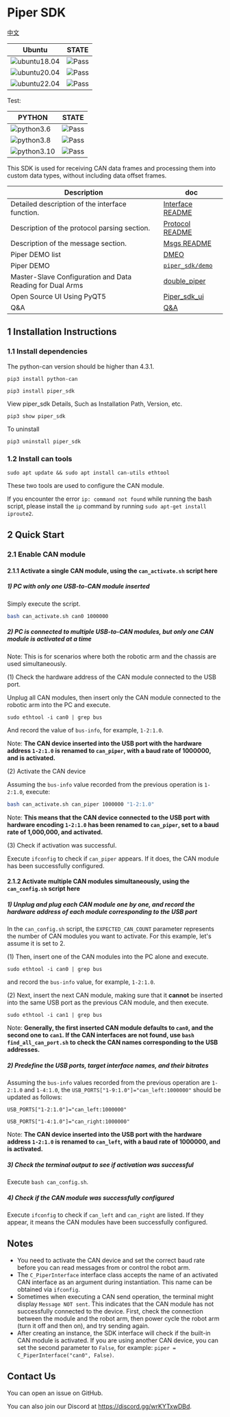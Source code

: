 # Piper SDK

[中文](README.MD)

|Ubuntu |STATE|
|---|---|
|![ubuntu18.04](https://img.shields.io/badge/Ubuntu-18.04-orange.svg)|![Pass](https://img.shields.io/badge/Pass-blue.svg)|
|![ubuntu20.04](https://img.shields.io/badge/Ubuntu-20.04-orange.svg)|![Pass](https://img.shields.io/badge/Pass-blue.svg)|
|![ubuntu22.04](https://img.shields.io/badge/Ubuntu-22.04-orange.svg)|![Pass](https://img.shields.io/badge/Pass-blue.svg)|

Test:

|PYTHON |STATE|
|---|---|
|![python3.6](https://img.shields.io/badge/Python-3.6-blue.svg)|![Pass](https://img.shields.io/badge/Pass-blue.svg)|
|![python3.8](https://img.shields.io/badge/Python-3.8-blue.svg)|![Pass](https://img.shields.io/badge/Pass-blue.svg)|
|![python3.10](https://img.shields.io/badge/Python-3.10-blue.svg)|![Pass](https://img.shields.io/badge/Pass-blue.svg)|

This SDK is used for receiving CAN data frames and processing them into custom data types, without including data offset frames.

|Description |doc|
|---|---|
|Detailed description of the interface function.|[Interface README](./asserts/INTERFACE(EN).MD)|
|Description of the protocol parsing section.|[Protocol README](./asserts/PROTOCOL_V1(EN).MD)|
|Description of the message section.|[Msgs README](./asserts/MSGS(EN).MD)|
|Piper DEMO list|[DMEO](./asserts/SDK_DEMO(EN).MD)|
|Piper DEMO | [`piper_sdk/demo`](./demo/README.MD) |
| Master-Slave Configuration and Data Reading for Dual Arms | [double_piper](./asserts/double_piper.MD) |
| Open Source UI Using PyQT5 | [Piper_sdk_ui](https://github.com/agilexrobotics/Piper_sdk_ui.git) |
| Q&A | [Q&A](./asserts/Q&A.MD) |

## 1 Installation Instructions

### 1.1 Install dependencies

The python-can version should be higher than 4.3.1.

```shell
pip3 install python-can
```

```shell
pip3 install piper_sdk
```

View piper_sdk Details, Such as Installation Path, Version, etc.

```shell
pip3 show piper_sdk
```

To uninstall

```shell
pip3 uninstall piper_sdk
```

### 1.2 Install can tools

```shell
sudo apt update && sudo apt install can-utils ethtool
```

These two tools are used to configure the CAN module.

If you encounter the error `ip: command not found` while running the bash script, please install the `ip` command by running `sudo apt-get install iproute2`.

## 2 Quick Start

### 2.1 Enable CAN module

#### 2.1.1 Activate a single CAN module, **using the `can_activate.sh` script here**

##### 1) PC with only one USB-to-CAN module inserted

Simply execute the script.

```bash
bash can_activate.sh can0 1000000
```

##### 2) PC is connected to multiple USB-to-CAN modules, but only one CAN module is activated at a time

Note: This is for scenarios where both the robotic arm and the chassis are used simultaneously.

(1) Check the hardware address of the CAN module connected to the USB port.  

Unplug all CAN modules, then insert only the CAN module connected to the robotic arm into the PC and execute.

```shell
sudo ethtool -i can0 | grep bus
```

And record the value of `bus-info`, for example, `1-2:1.0`.

Note: **The CAN device inserted into the USB port with the hardware address `1-2:1.0` is renamed to `can_piper`, with a baud rate of 1000000, and is activated.**

(2) Activate the CAN device

Assuming the `bus-info` value recorded from the previous operation is `1-2:1.0`, execute:

```bash
bash can_activate.sh can_piper 1000000 "1-2:1.0"
```

Note: **This means that the CAN device connected to the USB port with hardware encoding `1-2:1.0` has been renamed to `can_piper`, set to a baud rate of 1,000,000, and activated.**

(3) Check if activation was successful.

Execute `ifconfig` to check if `can_piper` appears. If it does, the CAN module has been successfully configured.

#### 2.1.2 Activate multiple CAN modules simultaneously, **using the `can_config.sh` script here**

##### 1) Unplug and plug each CAN module one by one, and record the hardware address of each module corresponding to the USB port

In the `can_config.sh` script, the `EXPECTED_CAN_COUNT` parameter represents the number of CAN modules you want to activate. For this example, let's assume it is set to 2.

(1) Then, insert one of the CAN modules into the PC alone and execute.

```shell
sudo ethtool -i can0 | grep bus
```

and record the `bus-info` value, for example, `1-2:1.0`.

(2) Next, insert the next CAN module, making sure that it **cannot** be inserted into the same USB port as the previous CAN module, and then execute.

```shell
sudo ethtool -i can1 | grep bus
```

Note: **Generally, the first inserted CAN module defaults to `can0`, and the second one to `can1`. If the CAN interfaces are not found, use `bash find_all_can_port.sh` to check the CAN names corresponding to the USB addresses.**

##### 2) Predefine the USB ports, target interface names, and their bitrates

Assuming the `bus-info` values recorded from the previous operation are `1-2:1.0` and `1-4:1.0`, the `USB_PORTS["1-9:1.0"]="can_left:1000000"` should be updated as follows:

`USB_PORTS["1-2:1.0"]="can_left:1000000"`

`USB_PORTS["1-4:1.0"]="can_right:1000000"`

Note: **The CAN device inserted into the USB port with the hardware address `1-2:1.0` is renamed to `can_left`, with a baud rate of 1000000, and is activated.**

##### 3) Check the terminal output to see if activation was successful

Execute `bash can_config.sh`.

##### 4) Check if the CAN module was successfully configured

Execute `ifconfig` to check if `can_left` and `can_right` are listed. If they appear, it means the CAN modules have been successfully configured.

## Notes

- You need to activate the CAN device and set the correct baud rate before you can read messages from or control the robot arm.
- The `C_PiperInterface` interface class accepts the name of an activated CAN interface as an argument during instantiation. This name can be obtained via `ifconfig`.
- Sometimes when executing a CAN send operation, the terminal might display `Message NOT sent`. This indicates that the CAN module has not successfully connected to the device. First, check the connection between the module and the robot arm, then power cycle the robot arm (turn it off and then on), and try sending again.
- After creating an instance, the SDK interface will check if the built-in CAN module is activated. If you are using another CAN device, you can set the second parameter to `False`, for example: `piper = C_PiperInterface("can0", False)`.

## Contact Us

You can open an issue on GitHub.

You can also join our Discord at <https://discord.gg/wrKYTxwDBd>.
